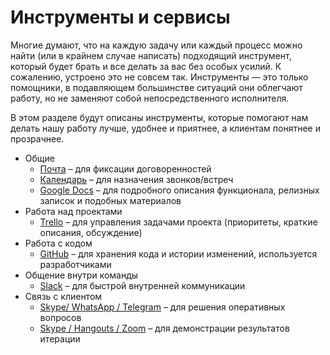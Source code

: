 # Инструменты и сервисы


Многие думают, что на каждую задачу или каждый процесс можно найти (или в крайнем случае написать) подходящий инструмент, который будет брать и все делать за вас без особых усилий. К сожалению, устроено это не совсем так. Инструменты — это только помощники, в подавляющем большинстве ситуаций они облегчают работу, но не заменяют собой непосредственного исполнителя.

В этом разделе будут описаны инструменты, которые помогают нам делать нашу работу лучше, удобнее и приятнее, а клиентам понятнее и прозрачнее.

* Общие
    - [Почта](email.md) – для фиксации договоренностей
    - [Календарь](calendar.md) – для назначения звонков/встреч
    - [Google Docs](google_drive.md) – для подробного описания функционала, релизных записок и подобных материалов
* Работа над проектами
    - [Trello](trello.md) – для управления задачами проекта (приоритеты, краткие описания, обсуждение)
* Работа с кодом
    - [GitHub](github.md) – для хранения кода и истории изменений, используется разработчиками
* Общение внутри команды
    - [Slack](slack.md) – для быстрой внутренней коммуникации
* Связь с клиентом
    - [Skype/ WhatsApp / Telegram](skype.md) – для решения оперативных вопросов
    - [Skype / Hangouts / Zoom](hangouts.md) – для демонстрации результатов итерации